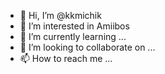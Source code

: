 - 👋 Hi, I’m @kkmichik
- 👀 I’m interested in Amiibos
- 🌱 I’m currently learning ...
- 💞️ I’m looking to collaborate on ...
- 📫 How to reach me ...

<!---
kkmichik/kkmichik is a ✨ special ✨ repository because its `README.md` (this file) appears on your GitHub profile.
You can click the Preview link to take a look at your changes.
--->
